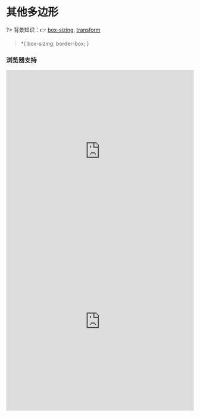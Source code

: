 
# 其他多边形

?> 背景知识：:point_right: [box-sizing](https://developer.mozilla.org/zh-CN/docs/Web/CSS/box-sizing), [transform](https://developer.mozilla.org/zh-CN/docs/Web/CSS/transform)

> *{ box-sizing: border-box; }

<vuep template="#demo1"></vuep>

<script v-pre type="text/x-template" id="demo1">
<style>
  main{
    width: 100%;
    padding: 60px 0;
    display: flex;
    justify-content: center;
    align-items: center;
    flex-wrap: wrap;
  }
  main > div.item{
    width: 33.333%; height: 200px;
    padding: 20px;
    border: 1px solid #f5f5f5;
    display: flex;
    justify-content: center;
    align-items: center;
  }
  main > div.item:not(:nth-child(3n)):not(:last-child){
    border-right-width:0;
  }
  main .item > div {
    box-sizing: content-box;
  }
  .trapezoid {
    width: 80px; height: 0;
    border: 40px solid #fff;
    border-top: 0 solid;
    border-bottom: 80px solid #b4a078;
  }
  .star-5-points {
    width: 0; height: 0;
    position: relative;
    margin: 50px 0;
    border: 80px solid rgba(0,0,0,0);
    border-top: 0 solid;
    border-bottom: 56px solid #b4a078;
    transform: rotateZ(35deg);
  }
  .star-5-points::before {
    content: "";
    width: 0; height: 0;
    position: absolute;
    top: -36px; left: -52px;
    border: 24px solid rgba(0,0,0,0);
    border-top: 0 solid;
    border-bottom: 64px solid #b4a078;
    transform: rotateZ(-35deg);
  }
  .star-5-points::after {
    content: "";
    width: 0; height: 0;
    position: absolute;
    top: 3px; left: -86px;
    border: 80px solid rgba(0,0,0,0);
    border-top: 0 solid;
    border-bottom: 56px solid #b4a078;
    transform: rotateZ(-70deg);
  }
  .ribbon {
    width: 0; height: 80px;
    border: 40px solid #b4a078;
    border-top: 0 solid;
    border-bottom: 28px solid rgba(0,0,0,0);
  }
  .diamond {
    width: 50px; height: 0;
    position: relative;
    margin: 20px 0 82px;
    border: 25px solid rgba(0,0,0,0);
    border-top-width: 0;
    border-bottom-color: #b4a078;
  }
  .diamond::after {
    content: "";
    width: 0; height: 0;
    position: absolute;
    top: 25px; left: -25px;
    border: 50px solid rgba(0,0,0,0);
    border-top: 70px solid #b4a078;
    border-bottom-width: 0;
  }
  .heart {
    content: "";
    display: block;
    width: 100px;
    min-height: 80px;
    position: relative;
    transform-origin: 50% 50% 0;
  }
  .heart:before {
    content: "";
    display: block;
    width: 50px; height: 80px;
    position: absolute;
    top: 0; left: 50px;
    border-radius: 50px 50px 0 0;
    background: #b4a078;
    transform: rotateZ(-45deg);
    transform-origin: 0 100% 0;
  }
  .heart:after {
    content: "";
    display: block;
    width: 50px; height: 80px;
    position: absolute;
    top: 0; left: 0;
    border-radius: 50px 50px 0 0;
    background: #b4a078;
    transform: rotateZ(45deg);
    transform-origin: 100% 100% 0;
  }
  .army-chevron {
    width: 200px; height: 60px;
    position: relative;
    margin: 0 0 6px;
    padding: 12px;
    text-align: center;
  }
  .army-chevron::before {
    content: "";
    width: 51%; height: 100%;
    position: absolute;
    top: 0; left: 0;
    background: #b4a078;
    transform: skewY(6deg);
  }
  .army-chevron::after {
    content: "";
    width: 50%; height: 100%;
    position: absolute;
    top: 0; right: 0;
    background: #b4a078;
    transform: skewY(-6deg);
  }
</style>
<template>
  <main>
    <div class="item"><div class="trapezoid"></div></div>
		<div class="item"><div class="star-5-points"></div></div>
		<div class="item"><div class="ribbon"></div></div>
		<div class="item"><div class="diamond"></div></div>
		<div class="item"><div class="heart"></div></div>
    <div class="item"><div class="army-chevron"></div></div>
  </main>
</template>
<script>  
</script>
</script>

### 浏览器支持

<iframe src="https://caniuse.bitsofco.de/embed/index.html?feat=css3-boxsizing&amp;periods=future_1,current,past_1,past_2,past_3&amp;accessible-colours=false" frameborder="0" width="100%" height="436px"></iframe>

<iframe src="https://caniuse.bitsofco.de/embed/index.html?feat=transforms3d&amp;periods=future_1,current,past_1,past_2,past_3&amp;accessible-colours=false" frameborder="0" width="100%" height="480px"></iframe>